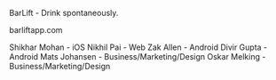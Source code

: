 BarLift - Drink spontaneously.

barliftapp.com

Shikhar Mohan - iOS 
Nikhil Pai - Web
Zak Allen - Android
Divir Gupta - Android
Mats Johansen - Business/Marketing/Design
Oskar Melking - Business/Marketing/Design
